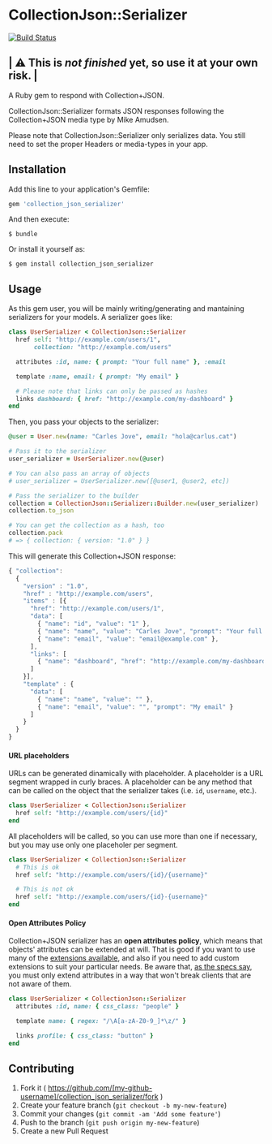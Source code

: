 # CollectionJson::Serializer

[![Build Status](https://travis-ci.org/carlesjove/collection_json_serializer.svg?branch=master)](https://travis-ci.org/carlesjove/collection_json_serializer)

| :warning: This is _not finished_ yet, so use it at your own risk. |
--------------------------------------------------------------------

A Ruby gem to respond with Collection+JSON.

CollectionJson::Serializer formats JSON responses following the Collection+JSON media type by Mike Amudsen.

Please note that CollectionJson::Serializer only serializes data. You still need to set the proper Headers or media-types in your app.

## Installation

Add this line to your application's Gemfile:

```ruby
gem 'collection_json_serializer'
```

And then execute:

    $ bundle

Or install it yourself as:

    $ gem install collection_json_serializer

## Usage

As this gem user, you will be mainly writing/generating and mantaining serializers for your models. A serializer goes like:

```ruby
class UserSerializer < CollectionJson::Serializer
  href self: "http://example.com/users/1",
       collection: "http://example.com/users"

  attributes :id, name: { prompt: "Your full name" }, :email

  template :name, email: { prompt: "My email" }

  # Please note that links can only be passed as hashes
  links dashboard: { href: "http://example.com/my-dashboard" }
end
```

Then, you pass your objects to the serializer:

```ruby
@user = User.new(name: "Carles Jove", email: "hola@carlus.cat")

# Pass it to the serializer
user_serializer = UserSerializer.new(@user)

# You can also pass an array of objects
# user_serializer = UserSerializer.new([@user1, @user2, etc])

# Pass the serializer to the builder
collection = CollectionJson::Serializer::Builder.new(user_serializer)
collection.to_json

# You can get the collection as a hash, too
collection.pack
# => { collection: { version: "1.0" } }
```

This will generate this Collection+JSON response:

```javascript
{ "collection": 
  {
    "version" : "1.0",
    "href" : "http://example.com/users",
    "items" : [{
      "href": "http://example.com/users/1",
      "data": [
        { "name": "id", "value": "1" },
        { "name": "name", "value": "Carles Jove", "prompt": "Your full name" },
        { "name": "email", "value": "email@example.com" },
      ],
      "links": [
        { "name": "dashboard", "href": "http://example.com/my-dashboard" }
      ]
    }],
    "template" : {
      "data": [
        { "name": "name", "value": "" },
        { "name": "email", "value": "", "prompt": "My email" }
      ]
    }
  }
}
```

#### URL placeholders

URLs can be generated dinamically with placeholder. A placeholder is a URL segment wrapped in curly braces. A placeholder can be any method that can be called on the object that the serializer takes (i.e. `id`, `username`, etc.).

```ruby
class UserSerializer < CollectionJson::Serializer
  href self: "http://example.com/users/{id}"
end
```

All placeholders will be called, so you can use more than one if necessary, but you may use only one placeholer per segment.

```ruby
class UserSerializer < CollectionJson::Serializer
  # This is ok
  href self: "http://example.com/users/{id}/{username}"

  # This is not ok
  href self: "http://example.com/users/{id}-{username}"
end
```

#### Open Attributes Policy

Collection+JSON serializer has an __open attributes policy__, which means that objects' attributes can be extended at will. That is good if you want to use many of the [extensions available](https://github.com/collection-json/extensions), and also if you need to add custom extensions to suit your particular needs. Be aware that, [as the specs say](https://github.com/collection-json/spec#7-extensibility), you must only extend attributes in a way that won't break clients that are not aware of them.

```ruby
class UserSerializer < CollectionJson::Serializer
  attributes :id, name: { css_class: "people" }

  template name: { regex: "/\A[a-zA-Z0-9_]*\z/" }

  links profile: { css_class: "button" }
end
```

## Contributing

1. Fork it ( https://github.com/[my-github-username]/collection_json_serializer/fork )
2. Create your feature branch (`git checkout -b my-new-feature`)
3. Commit your changes (`git commit -am 'Add some feature'`)
4. Push to the branch (`git push origin my-new-feature`)
5. Create a new Pull Request
